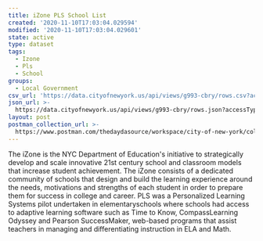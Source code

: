 ```yaml
---
title: iZone PLS School List
created: '2020-11-10T17:03:04.029594'
modified: '2020-11-10T17:03:04.029601'
state: active
type: dataset
tags:
  - Izone
  - Pls
  - School
groups:
  - Local Government
csv_url: 'https://data.cityofnewyork.us/api/views/g993-cbry/rows.csv?accessType=DOWNLOAD'
json_url: >-
  https://data.cityofnewyork.us/api/views/g993-cbry/rows.json?accessType=DOWNLOAD
layout: post
postman_collection_url: >-
  https://www.postman.com/thedaydasource/workspace/city-of-new-york/collection/15909983-5da23dc7-df7b-4d1a-a26c-8f15c379d411
---
```

The iZone is the NYC Department of Education's initiative to strategically develop and scale innovative 21st century school and classroom models that increase student achievement. The iZone consists of a dedicated community of schools that design and build the learning experience around the needs,  motivations and strengths of each student in order to prepare them for success in college and career.  PLS was a Personalized Learning Systems pilot undertaken in elementaryschools where schools had access to adaptive learning software such as Time to Know, CompassLearning Odyssey and Pearson SuccessMaker, web-based programs that assist teachers in managing and differentiating instruction in ELA and Math.
